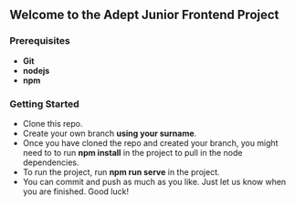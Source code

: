 ## Welcome to the Adept Junior Frontend Project

### Prerequisites
* **Git**
* **nodejs**
* **npm**

### Getting Started
* Clone this repo.
* Create your own branch **using your surname**.
* Once you have cloned the repo and created your branch, you might need to to run **npm install** in the project to pull in the node dependencies.
* To run the project, run **npm run serve** in the project.
* You can commit and push as much as you like. Just let us know when you are finished. Good luck!
